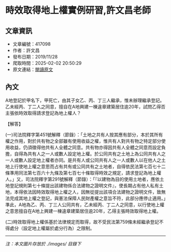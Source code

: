 # 時效取得地上權實例研習,許文昌老師

## 文章資訊
- 文章編號：417098
- 作者：許文昌
- 發布日期：2019/11/28
- 爬取時間：2025-02-02 20:50:29
- 原文連結：[閱讀原文](https://real-estate.get.com.tw/Columns/detail.aspx?no=417098)

## 內文
A地登記於甲名下，甲死亡，由其子女乙、丙、丁三人繼承，惟未辦理繼承登記。乙未經丙、丁二人之同意，擅自在A地興建一棟違章建築居住逾20年，試問乙得否主張依時效取得請求登記為地上權人？

【解答】

(一)司法院釋字第451號解釋（節錄）：「土地之共有人按其應有部分，本於其所有權之作用，對於共有物之全部雖有使用收益之權，惟共有人對共有物之特定部分使用收益，仍須徵得他共有人全體之同意。共有物亦得因共有人全體之同意而設定負擔，自得為共有人之一人或數人設定地上權。於公同共有之土地上為公同共有人之一人或數人設定地上權者亦同。是共有人或公同共有人之一人或數人以在他人之土地上行使地上權之意思而占有共有或公同共有之土地者，自得依民法第七百七十二條準用同法第七百六十九條及第七百七十條取得時效之規定，請求登記為地上權人。」又，司法院釋字第291號解釋（節錄）：「『以建物為目的使用土地者，應依土地登記規則第七十條提出該建物係合法建物之證明文件』，使長期占有他人私有土地，本得依法因時效取得地上權之人，因無從提出該項合法建物之證明文件，致無法完成其地上權之登記，與憲法保障人民財產權之意旨不符，此部分應停止適用。」準此，A地為乙、丙、丁三人公同共有，乙未經丙、丁二人之同意，以行使地上權之意思擅自在A地上興建一棟違章建築居住逾20年，乙得主張時效取得地上權。

(二)時效取得地上權係基於法律規定而取得，故不受民法第759條未經繼承登記不得處分（設定地上權屬於處分行為）之限制。

---
*注：本文圖片存放於 ./images/ 目錄下*
